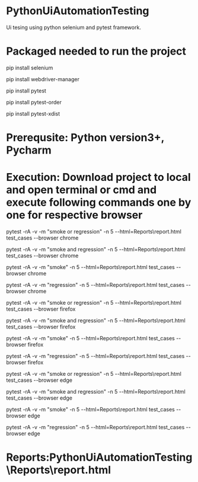# PythonUiAutomationTesting

Ui tesing using python selenium and pytest framework.

# Packaged needed to run the project

pip install selenium

pip install webdriver-manager

pip install pytest

pip install pytest-order

pip install pytest-xdist

# Prerequsite: Python version3+, Pycharm

# Execution: Download project to local and open terminal or cmd and execute following commands one by one for respective browser

 pytest -rA -v -m "smoke or regression" -n 5 --html=Reports\report.html test_cases --browser chrome
 
 pytest -rA -v -m "smoke and regression" -n 5 --html=Reports\report.html test_cases --browser chrome
 
 pytest -rA -v -m "smoke" -n 5 --html=Reports\report.html test_cases --browser chrome
 
 pytest -rA -v -m "regression" -n 5 --html=Reports\report.html test_cases --browser chrome
 
 pytest -rA -v -m "smoke or regression" -n 5 --html=Reports\report.html test_cases --browser firefox
 
 pytest -rA -v -m "smoke and regression" -n 5 --html=Reports\report.html test_cases --browser firefox
 
 pytest -rA -v -m "smoke" -n 5 --html=Reports\report.html test_cases --browser firefox
 
 pytest -rA -v -m "regression" -n 5 --html=Reports\report.html test_cases --browser firefox
 
 pytest -rA -v -m "smoke or regression" -n 5 --html=Reports\report.html test_cases --browser edge
 
 pytest -rA -v -m "smoke and regression" -n 5 --html=Reports\report.html test_cases --browser edge
 
 pytest -rA -v -m "smoke" -n 5 --html=Reports\report.html test_cases --browser edge
 
 pytest -rA -v -m "regression" -n 5 --html=Reports\report.html test_cases --browser edge
 
 # Reports:PythonUiAutomationTesting\Reports\report.html 
